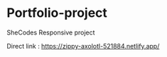 # Portfolio-project
SheCodes Responsive project

Direct link : https://zippy-axolotl-521884.netlify.app/

